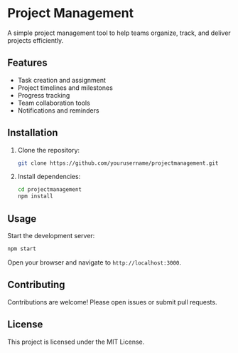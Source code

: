 # Project Management

A simple project management tool to help teams organize, track, and deliver projects efficiently.

## Features

- Task creation and assignment
- Project timelines and milestones
- Progress tracking
- Team collaboration tools
- Notifications and reminders

## Installation

1. Clone the repository:
    ```bash
    git clone https://github.com/yourusername/projectmanagement.git
    ```
2. Install dependencies:
    ```bash
    cd projectmanagement
    npm install
    ```

## Usage

Start the development server:
```bash
npm start
```
Open your browser and navigate to `http://localhost:3000`.

## Contributing

Contributions are welcome! Please open issues or submit pull requests.

## License

This project is licensed under the MIT License.